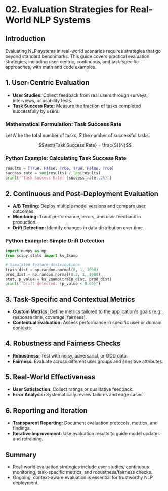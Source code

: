 # 02. Evaluation Strategies for Real-World NLP Systems

## Introduction

Evaluating NLP systems in real-world scenarios requires strategies that go beyond standard benchmarks. This guide covers practical evaluation strategies, including user-centric, continuous, and task-specific approaches, with math and code examples.

## 1. User-Centric Evaluation
- **User Studies:** Collect feedback from real users through surveys, interviews, or usability tests.
- **Task Success Rate:** Measure the fraction of tasks completed successfully by users.

### Mathematical Formulation: Task Success Rate
Let $`N`$ be the total number of tasks, $`S`$ the number of successful tasks:
```math
\text{Task Success Rate} = \frac{S}{N}
```

### Python Example: Calculating Task Success Rate
```python
results = [True, False, True, True, False, True]
success_rate = sum(results) / len(results)
print(f"Task Success Rate: {success_rate:.2%}")
```

## 2. Continuous and Post-Deployment Evaluation
- **A/B Testing:** Deploy multiple model versions and compare user outcomes.
- **Monitoring:** Track performance, errors, and user feedback in production.
- **Drift Detection:** Identify changes in data distribution over time.

### Python Example: Simple Drift Detection
```python
import numpy as np
from scipy.stats import ks_2samp

# Simulated feature distributions
train_dist = np.random.normal(0, 1, 1000)
prod_dist = np.random.normal(0.2, 1, 1000)
stat, p_value = ks_2samp(train_dist, prod_dist)
print(f"Drift detected: {p_value < 0.05}")
```

## 3. Task-Specific and Contextual Metrics
- **Custom Metrics:** Define metrics tailored to the application's goals (e.g., response time, coverage, fairness).
- **Contextual Evaluation:** Assess performance in specific user or domain contexts.

## 4. Robustness and Fairness Checks
- **Robustness:** Test with noisy, adversarial, or OOD data.
- **Fairness:** Evaluate across different user groups and sensitive attributes.

## 5. Real-World Effectiveness
- **User Satisfaction:** Collect ratings or qualitative feedback.
- **Error Analysis:** Systematically review failures and edge cases.

## 6. Reporting and Iteration
- **Transparent Reporting:** Document evaluation protocols, metrics, and findings.
- **Iterative Improvement:** Use evaluation results to guide model updates and retraining.

## Summary
- Real-world evaluation strategies include user studies, continuous monitoring, task-specific metrics, and robustness/fairness checks.
- Ongoing, context-aware evaluation is essential for trustworthy NLP deployment. 
